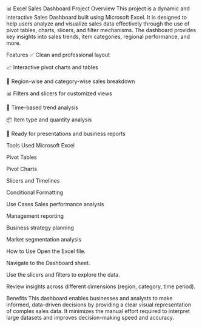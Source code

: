 📊 Excel Sales Dashboard Project
Overview
This project is a dynamic and interactive Sales Dashboard built using Microsoft Excel. It is designed to help users analyze and visualize sales data effectively through the use of pivot tables, charts, slicers, and filter mechanisms. The dashboard provides key insights into sales trends, item categories, regional performance, and more.

Features
✅ Clean and professional layout

📈 Interactive pivot charts and tables

📍 Region-wise and category-wise sales breakdown

📊 Filters and slicers for customized views

📅 Time-based trend analysis

📦 Item type and quantity analysis

📌 Ready for presentations and business reports

Tools Used
Microsoft Excel

Pivot Tables

Pivot Charts

Slicers and Timelines

Conditional Formatting

Use Cases
Sales performance analysis

Management reporting

Business strategy planning

Market segmentation analysis

How to Use
Open the Excel file.

Navigate to the Dashboard sheet.

Use the slicers and filters to explore the data.

Review insights across different dimensions (region, category, time period).

Benefits
This dashboard enables businesses and analysts to make informed, data-driven decisions by providing a clear visual representation of complex sales data. It minimizes the manual effort required to interpret large datasets and improves decision-making speed and accuracy.

